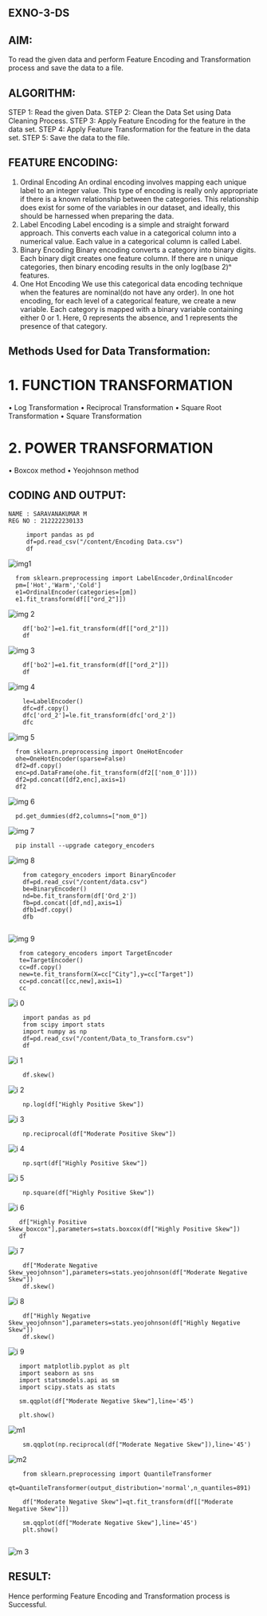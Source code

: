## EXNO-3-DS

## AIM:
To read the given data and perform Feature Encoding and Transformation process and save the data to a file.

## ALGORITHM:
STEP 1: Read the given Data.
STEP 2: Clean the Data Set using Data Cleaning Process.
STEP 3: Apply Feature Encoding for the feature in the data set.
STEP 4: Apply Feature Transformation for the feature in the data set.
STEP 5: Save the data to the file.

## FEATURE ENCODING:
1. Ordinal Encoding
An ordinal encoding involves mapping each unique label to an integer value. This type of encoding is really only appropriate if there is a known relationship between the categories. This relationship does exist for some of the variables in our dataset, and ideally, this should be harnessed when preparing the data.
2. Label Encoding
Label encoding is a simple and straight forward approach. This converts each value in a categorical column into a numerical value. Each value in a categorical column is called Label.
3. Binary Encoding
Binary encoding converts a category into binary digits. Each binary digit creates one feature column. If there are n unique categories, then binary encoding results in the only log(base 2)ⁿ features.
4. One Hot Encoding
We use this categorical data encoding technique when the features are nominal(do not have any order). In one hot encoding, for each level of a categorical feature, we create a new variable. Each category is mapped with a binary variable containing either 0 or 1. Here, 0 represents the absence, and 1 represents the presence of that category.

## Methods Used for Data Transformation:
  # 1. FUNCTION TRANSFORMATION
• Log Transformation
• Reciprocal Transformation
• Square Root Transformation
• Square Transformation
  # 2. POWER TRANSFORMATION
• Boxcox method
• Yeojohnson method

## CODING AND OUTPUT:
```
NAME : SARAVANAKUMAR M
REG NO : 212222230133
```
~~~
     import pandas as pd
     df=pd.read_csv("/content/Encoding Data.csv")
     df
~~~

  ![img1](https://github.com/nanditha121/EXNO-3-DS/assets/142209508/eca0e23d-6ea3-4685-ad3e-3a3c688afce4)


  ~~~
    from sklearn.preprocessing import LabelEncoder,OrdinalEncoder
    pm=['Hot','Warm','Cold']
    e1=OrdinalEncoder(categories=[pm])
    e1.fit_transform(df[["ord_2"]])
~~~

  ![img 2](https://github.com/nanditha121/EXNO-3-DS/assets/142209508/6f0fce59-7852-489d-a76f-db5988a45a3b)



~~~
    df['bo2']=e1.fit_transform(df[["ord_2"]])
    df
~~~

  ![img 3](https://github.com/nanditha121/EXNO-3-DS/assets/142209508/84e9360b-9728-444d-bbe3-f7480e9633f6)

~~~
    df['bo2']=e1.fit_transform(df[["ord_2"]])
    df
~~~
  ![img 4](https://github.com/nanditha121/EXNO-3-DS/assets/142209508/addbdb92-ff8a-41f3-af9e-bd97ac6800a2)

~~~
    le=LabelEncoder()
    dfc=df.copy()
    dfc['ord_2']=le.fit_transform(dfc['ord_2'])
    dfc
~~~

  ![img 5](https://github.com/nanditha121/EXNO-3-DS/assets/142209508/1c7de496-371e-4a21-a189-7ed70ecc2900)

  ~~~
    from sklearn.preprocessing import OneHotEncoder
    ohe=OneHotEncoder(sparse=False)
    df2=df.copy()
    enc=pd.DataFrame(ohe.fit_transform(df2[['nom_0']]))
    df2=pd.concat([df2,enc],axis=1)
    df2
~~~

  ![img 6](https://github.com/nanditha121/EXNO-3-DS/assets/142209508/a8c5038b-2814-4b1d-8f85-c27b292c04d4)

  ~~~
    pd.get_dummies(df2,columns=["nom_0"])
~~~

  ![img 7](https://github.com/nanditha121/EXNO-3-DS/assets/142209508/797cb3cf-cc31-4c39-ba12-af1d740bbbed)

  ~~~
    pip install --upgrade category_encoders
  ~~~

  ![img 8](https://github.com/nanditha121/EXNO-3-DS/assets/142209508/eba5c171-3e23-483f-b4ed-6f4c47b5e89b)

~~~
    from category_encoders import BinaryEncoder
    df=pd.read_csv("/content/data.csv")
    be=BinaryEncoder()
    nd=be.fit_transform(df['Ord_2'])
    fb=pd.concat([df,nd],axis=1)
    dfb1=df.copy()
    dfb
 
 ~~~

 ![img 9](https://github.com/nanditha121/EXNO-3-DS/assets/142209508/9b983cb5-c712-49d8-bcd8-817ca7f56947)

 ~~~
    from category_encoders import TargetEncoder
    te=TargetEncoder()
    cc=df.copy()
    new=te.fit_transform(X=cc["City"],y=cc["Target"])
    cc=pd.concat([cc,new],axis=1)
    cc
~~~

  ![i 0](https://github.com/nanditha121/EXNO-3-DS/assets/142209508/0d2e7e51-9cb4-4530-a56d-39d1435d0249)

~~~
    import pandas as pd
    from scipy import stats
    import numpy as np
    df=pd.read_csv("/content/Data_to_Transform.csv")
    df
~~~

  ![i 1](https://github.com/nanditha121/EXNO-3-DS/assets/142209508/f71a4dd5-6389-4fb9-a209-81064b1d878f)

~~~
    df.skew()
~~~

  ![i 2](https://github.com/nanditha121/EXNO-3-DS/assets/142209508/3e30db2a-11cd-4980-a53d-87e495cdba2d)

~~~
    np.log(df["Highly Positive Skew"])
~~~

  ![i 3](https://github.com/nanditha121/EXNO-3-DS/assets/142209508/ea34c360-81a5-4760-bc9e-2c6a9d07be6c)

~~~
    np.reciprocal(df["Moderate Positive Skew"])
~~~

  ![i 4](https://github.com/nanditha121/EXNO-3-DS/assets/142209508/790eadf6-e770-4874-943c-ddfb7bca5113)

~~~
    np.sqrt(df["Highly Positive Skew"])
~~~

  ![i 5](https://github.com/nanditha121/EXNO-3-DS/assets/142209508/7e2ab48c-7321-477e-81e4-ba3d6b132bf5)

~~~
    np.square(df["Highly Positive Skew"])
~~~

  ![i 6](https://github.com/nanditha121/EXNO-3-DS/assets/142209508/bcda767c-4193-4548-89ae-8ba49be8a323)

~~~
   df["Highly Positive Skew_boxcox"],parameters=stats.boxcox(df["Highly Positive Skew"])
   df
~~~

  ![i 7](https://github.com/nanditha121/EXNO-3-DS/assets/142209508/7632047a-430d-4b18-8bab-abc86a475a5a)

~~~
    df["Moderate Negative Skew_yeojohnson"],parameters=stats.yeojohnson(df["Moderate Negative Skew"])
    df.skew()
~~~

  ![i 8](https://github.com/nanditha121/EXNO-3-DS/assets/142209508/90edf1a6-0480-49e3-9fe6-7ac276d2acf3)

~~~
    df["Highly Negative Skew_yeojohnson"],parameters=stats.yeojohnson(df["Highly Negative Skew"])
    df.skew()

~~~
  ![i 9](https://github.com/nanditha121/EXNO-3-DS/assets/142209508/af78ba87-bd09-43e8-a612-406cad9d7686)

~~~
   import matplotlib.pyplot as plt
   import seaborn as sns
   import statsmodels.api as sm
   import scipy.stats as stats

   sm.qqplot(df["Moderate Negative Skew"],line='45')

   plt.show()
  ~~~

  ![m1](https://github.com/nanditha121/EXNO-3-DS/assets/142209508/b72a5319-b492-4c91-981e-15bf8d38c539)

~~~
    sm.qqplot(np.reciprocal(df["Moderate Negative Skew"]),line='45')
~~~

  ![m2](https://github.com/nanditha121/EXNO-3-DS/assets/142209508/9c011486-2fd5-4752-b434-702ecc5bebdc)

~~~
    from sklearn.preprocessing import QuantileTransformer
    qt=QuantileTransformer(output_distribution='normal',n_quantiles=891)

    df["Moderate Negative Skew"]=qt.fit_transform(df[["Moderate Negative Skew"]])

    sm.qqplot(df["Moderate Negative Skew"],line='45')
    plt.show()
    
~~~

  ![m 3](https://github.com/nanditha121/EXNO-3-DS/assets/142209508/880ace95-7dd1-4732-941d-e007439a6fc5)


  ## RESULT:
  
  Hence performing Feature Encoding and Transformation process is Successful.
        

       
